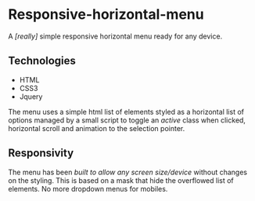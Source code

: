 # Responsive-horizontal-menu
A _[really]_ simple responsive horizontal menu ready for any device.

## Technologies

 * HTML
 * CSS3
 * Jquery

The menu uses a simple html list of elements styled as a horizontal list of options managed by a small script to toggle an _active_ class when clicked, horizontal scroll and animation to the selection pointer.

## Responsivity

The menu has been *built to allow any screen size/device* without changes on the styling. This is based on a mask that hide the overflowed list of elements. No more dropdown menus for mobiles.